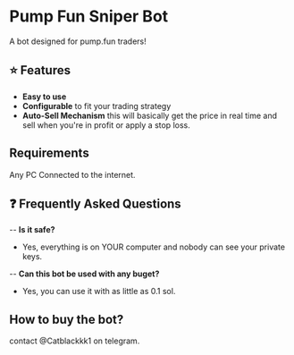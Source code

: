 # Pump Fun Sniper Bot

A bot designed for pump.fun traders!

## ⭐ Features

- **Easy to use**
- **Configurable** to fit your trading strategy
- **Auto-Sell Mechanism** this will basically get the price in real time and sell when you're in profit or apply a stop loss.

## Requirements
Any PC Connected to the internet.

## ❓ Frequently Asked Questions

-- **Is it safe?**
- Yes, everything is on YOUR computer and nobody can see your private keys.

-- **Can this bot be used with any buget?**
- Yes, you can use it with as little as 0.1 sol.

## How to buy the bot?
contact @Catblackkk1 on telegram.
